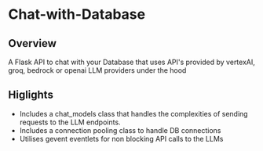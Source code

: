 # Chat-with-Database

## Overview

A Flask API to chat with your Database that uses API's provided by vertexAI, groq, bedrock or openai LLM providers under the hood

## Higlights 

- Includes a chat_models class that handles the complexities of sending requests to the LLM endpoints.
- Includes a connection pooling class to handle DB connections
- Utilises gevent eventlets for non blocking API calls to the LLMs